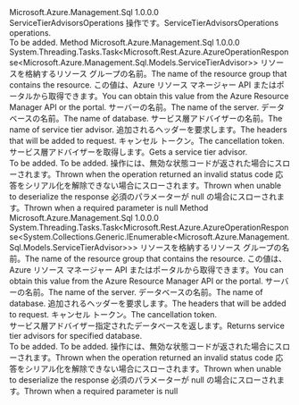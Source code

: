 <Type Name="IServiceTierAdvisorsOperations" FullName="Microsoft.Azure.Management.Sql.IServiceTierAdvisorsOperations">
  <TypeSignature Language="C#" Value="public interface IServiceTierAdvisorsOperations" />
  <TypeSignature Language="ILAsm" Value=".class public interface auto ansi abstract IServiceTierAdvisorsOperations" />
  <TypeSignature Language="DocId" Value="T:Microsoft.Azure.Management.Sql.IServiceTierAdvisorsOperations" />
  <TypeSignature Language="VB.NET" Value="Public Interface IServiceTierAdvisorsOperations" />
  <TypeSignature Language="F#" Value="type IServiceTierAdvisorsOperations = interface" />
  <AssemblyInfo>
    <AssemblyName>Microsoft.Azure.Management.Sql</AssemblyName>
    <AssemblyVersion>1.0.0.0</AssemblyVersion>
  </AssemblyInfo>
  <Interfaces />
  <Docs>
    <summary>
            <span data-ttu-id="92672-101">ServiceTierAdvisorsOperations 操作です。</span><span class="sxs-lookup"><span data-stu-id="92672-101">ServiceTierAdvisorsOperations operations.</span></span>
            </summary>
    <remarks>To be added.</remarks>
  </Docs>
  <Members>
    <Member MemberName="GetWithHttpMessagesAsync">
      <MemberSignature Language="C#" Value="public System.Threading.Tasks.Task&lt;Microsoft.Rest.Azure.AzureOperationResponse&lt;Microsoft.Azure.Management.Sql.Models.ServiceTierAdvisor&gt;&gt; GetWithHttpMessagesAsync (string resourceGroupName, string serverName, string databaseName, string serviceTierAdvisorName, System.Collections.Generic.Dictionary&lt;string,System.Collections.Generic.List&lt;string&gt;&gt; customHeaders = null, System.Threading.CancellationToken cancellationToken = null);" />
      <MemberSignature Language="ILAsm" Value=".method public hidebysig newslot virtual instance class System.Threading.Tasks.Task`1&lt;class Microsoft.Rest.Azure.AzureOperationResponse`1&lt;class Microsoft.Azure.Management.Sql.Models.ServiceTierAdvisor&gt;&gt; GetWithHttpMessagesAsync(string resourceGroupName, string serverName, string databaseName, string serviceTierAdvisorName, class System.Collections.Generic.Dictionary`2&lt;string, class System.Collections.Generic.List`1&lt;string&gt;&gt; customHeaders, valuetype System.Threading.CancellationToken cancellationToken) cil managed" />
      <MemberSignature Language="DocId" Value="M:Microsoft.Azure.Management.Sql.IServiceTierAdvisorsOperations.GetWithHttpMessagesAsync(System.String,System.String,System.String,System.String,System.Collections.Generic.Dictionary{System.String,System.Collections.Generic.List{System.String}},System.Threading.CancellationToken)" />
      <MemberSignature Language="F#" Value="abstract member GetWithHttpMessagesAsync : string * string * string * string * System.Collections.Generic.Dictionary&lt;string, System.Collections.Generic.List&lt;string&gt;&gt; * System.Threading.CancellationToken -&gt; System.Threading.Tasks.Task&lt;Microsoft.Rest.Azure.AzureOperationResponse&lt;Microsoft.Azure.Management.Sql.Models.ServiceTierAdvisor&gt;&gt;" Usage="iServiceTierAdvisorsOperations.GetWithHttpMessagesAsync (resourceGroupName, serverName, databaseName, serviceTierAdvisorName, customHeaders, cancellationToken)" />
      <MemberType>Method</MemberType>
      <AssemblyInfo>
        <AssemblyName>Microsoft.Azure.Management.Sql</AssemblyName>
        <AssemblyVersion>1.0.0.0</AssemblyVersion>
      </AssemblyInfo>
      <ReturnValue>
        <ReturnType>System.Threading.Tasks.Task&lt;Microsoft.Rest.Azure.AzureOperationResponse&lt;Microsoft.Azure.Management.Sql.Models.ServiceTierAdvisor&gt;&gt;</ReturnType>
      </ReturnValue>
      <Parameters>
        <Parameter Name="resourceGroupName" Type="System.String" />
        <Parameter Name="serverName" Type="System.String" />
        <Parameter Name="databaseName" Type="System.String" />
        <Parameter Name="serviceTierAdvisorName" Type="System.String" />
        <Parameter Name="customHeaders" Type="System.Collections.Generic.Dictionary&lt;System.String,System.Collections.Generic.List&lt;System.String&gt;&gt;" />
        <Parameter Name="cancellationToken" Type="System.Threading.CancellationToken" />
      </Parameters>
      <Docs>
        <param name="resourceGroupName">
            <span data-ttu-id="92672-102">リソースを格納するリソース グループの名前。</span><span class="sxs-lookup"><span data-stu-id="92672-102">The name of the resource group that contains the resource.</span></span> <span data-ttu-id="92672-103">この値は、Azure リソース マネージャー API またはポータルから取得できます。</span><span class="sxs-lookup"><span data-stu-id="92672-103">You can obtain this value from the Azure Resource Manager API or the portal.</span></span>
            </param>
        <param name="serverName">
            <span data-ttu-id="92672-104">サーバーの名前。</span><span class="sxs-lookup"><span data-stu-id="92672-104">The name of the server.</span></span>
            </param>
        <param name="databaseName">
            <span data-ttu-id="92672-105">データベースの名前。</span><span class="sxs-lookup"><span data-stu-id="92672-105">The name of database.</span></span>
            </param>
        <param name="serviceTierAdvisorName">
            <span data-ttu-id="92672-106">サービス層アドバイザーの名前。</span><span class="sxs-lookup"><span data-stu-id="92672-106">The name of service tier advisor.</span></span>
            </param>
        <param name="customHeaders">
            <span data-ttu-id="92672-107">追加されるヘッダーを要求します。</span><span class="sxs-lookup"><span data-stu-id="92672-107">The headers that will be added to request.</span></span>
            </param>
        <param name="cancellationToken">
            <span data-ttu-id="92672-108">キャンセル トークン。</span><span class="sxs-lookup"><span data-stu-id="92672-108">The cancellation token.</span></span>
            </param>
        <summary>
            <span data-ttu-id="92672-109">サービス層アドバイザーを取得します。</span><span class="sxs-lookup"><span data-stu-id="92672-109">Gets a service tier advisor.</span></span>
            </summary>
        <returns>To be added.</returns>
        <remarks>To be added.</remarks>
        <exception cref="T:Microsoft.Rest.Azure.CloudException">
            <span data-ttu-id="92672-110">操作には、無効な状態コードが返された場合にスローされます。</span><span class="sxs-lookup"><span data-stu-id="92672-110">Thrown when the operation returned an invalid status code</span></span>
            </exception>
        <exception cref="T:Microsoft.Rest.SerializationException">
            <span data-ttu-id="92672-111">応答をシリアル化を解除できない場合にスローされます。</span><span class="sxs-lookup"><span data-stu-id="92672-111">Thrown when unable to deserialize the response</span></span>
            </exception>
        <exception cref="T:Microsoft.Rest.ValidationException">
            <span data-ttu-id="92672-112">必須のパラメーターが null の場合にスローされます。</span><span class="sxs-lookup"><span data-stu-id="92672-112">Thrown when a required parameter is null</span></span>
            </exception>
      </Docs>
    </Member>
    <Member MemberName="ListByDatabaseWithHttpMessagesAsync">
      <MemberSignature Language="C#" Value="public System.Threading.Tasks.Task&lt;Microsoft.Rest.Azure.AzureOperationResponse&lt;System.Collections.Generic.IEnumerable&lt;Microsoft.Azure.Management.Sql.Models.ServiceTierAdvisor&gt;&gt;&gt; ListByDatabaseWithHttpMessagesAsync (string resourceGroupName, string serverName, string databaseName, System.Collections.Generic.Dictionary&lt;string,System.Collections.Generic.List&lt;string&gt;&gt; customHeaders = null, System.Threading.CancellationToken cancellationToken = null);" />
      <MemberSignature Language="ILAsm" Value=".method public hidebysig newslot virtual instance class System.Threading.Tasks.Task`1&lt;class Microsoft.Rest.Azure.AzureOperationResponse`1&lt;class System.Collections.Generic.IEnumerable`1&lt;class Microsoft.Azure.Management.Sql.Models.ServiceTierAdvisor&gt;&gt;&gt; ListByDatabaseWithHttpMessagesAsync(string resourceGroupName, string serverName, string databaseName, class System.Collections.Generic.Dictionary`2&lt;string, class System.Collections.Generic.List`1&lt;string&gt;&gt; customHeaders, valuetype System.Threading.CancellationToken cancellationToken) cil managed" />
      <MemberSignature Language="DocId" Value="M:Microsoft.Azure.Management.Sql.IServiceTierAdvisorsOperations.ListByDatabaseWithHttpMessagesAsync(System.String,System.String,System.String,System.Collections.Generic.Dictionary{System.String,System.Collections.Generic.List{System.String}},System.Threading.CancellationToken)" />
      <MemberSignature Language="F#" Value="abstract member ListByDatabaseWithHttpMessagesAsync : string * string * string * System.Collections.Generic.Dictionary&lt;string, System.Collections.Generic.List&lt;string&gt;&gt; * System.Threading.CancellationToken -&gt; System.Threading.Tasks.Task&lt;Microsoft.Rest.Azure.AzureOperationResponse&lt;seq&lt;Microsoft.Azure.Management.Sql.Models.ServiceTierAdvisor&gt;&gt;&gt;" Usage="iServiceTierAdvisorsOperations.ListByDatabaseWithHttpMessagesAsync (resourceGroupName, serverName, databaseName, customHeaders, cancellationToken)" />
      <MemberType>Method</MemberType>
      <AssemblyInfo>
        <AssemblyName>Microsoft.Azure.Management.Sql</AssemblyName>
        <AssemblyVersion>1.0.0.0</AssemblyVersion>
      </AssemblyInfo>
      <ReturnValue>
        <ReturnType>System.Threading.Tasks.Task&lt;Microsoft.Rest.Azure.AzureOperationResponse&lt;System.Collections.Generic.IEnumerable&lt;Microsoft.Azure.Management.Sql.Models.ServiceTierAdvisor&gt;&gt;&gt;</ReturnType>
      </ReturnValue>
      <Parameters>
        <Parameter Name="resourceGroupName" Type="System.String" />
        <Parameter Name="serverName" Type="System.String" />
        <Parameter Name="databaseName" Type="System.String" />
        <Parameter Name="customHeaders" Type="System.Collections.Generic.Dictionary&lt;System.String,System.Collections.Generic.List&lt;System.String&gt;&gt;" />
        <Parameter Name="cancellationToken" Type="System.Threading.CancellationToken" />
      </Parameters>
      <Docs>
        <param name="resourceGroupName">
            <span data-ttu-id="92672-113">リソースを格納するリソース グループの名前。</span><span class="sxs-lookup"><span data-stu-id="92672-113">The name of the resource group that contains the resource.</span></span> <span data-ttu-id="92672-114">この値は、Azure リソース マネージャー API またはポータルから取得できます。</span><span class="sxs-lookup"><span data-stu-id="92672-114">You can obtain this value from the Azure Resource Manager API or the portal.</span></span>
            </param>
        <param name="serverName">
            <span data-ttu-id="92672-115">サーバーの名前。</span><span class="sxs-lookup"><span data-stu-id="92672-115">The name of the server.</span></span>
            </param>
        <param name="databaseName">
            <span data-ttu-id="92672-116">データベースの名前。</span><span class="sxs-lookup"><span data-stu-id="92672-116">The name of database.</span></span>
            </param>
        <param name="customHeaders">
            <span data-ttu-id="92672-117">追加されるヘッダーを要求します。</span><span class="sxs-lookup"><span data-stu-id="92672-117">The headers that will be added to request.</span></span>
            </param>
        <param name="cancellationToken">
            <span data-ttu-id="92672-118">キャンセル トークン。</span><span class="sxs-lookup"><span data-stu-id="92672-118">The cancellation token.</span></span>
            </param>
        <summary>
            <span data-ttu-id="92672-119">サービス層アドバイザー指定されたデータベースを返します。</span><span class="sxs-lookup"><span data-stu-id="92672-119">Returns service tier advisors for specified database.</span></span>
            </summary>
        <returns>To be added.</returns>
        <remarks>To be added.</remarks>
        <exception cref="T:Microsoft.Rest.Azure.CloudException">
            <span data-ttu-id="92672-120">操作には、無効な状態コードが返された場合にスローされます。</span><span class="sxs-lookup"><span data-stu-id="92672-120">Thrown when the operation returned an invalid status code</span></span>
            </exception>
        <exception cref="T:Microsoft.Rest.SerializationException">
            <span data-ttu-id="92672-121">応答をシリアル化を解除できない場合にスローされます。</span><span class="sxs-lookup"><span data-stu-id="92672-121">Thrown when unable to deserialize the response</span></span>
            </exception>
        <exception cref="T:Microsoft.Rest.ValidationException">
            <span data-ttu-id="92672-122">必須のパラメーターが null の場合にスローされます。</span><span class="sxs-lookup"><span data-stu-id="92672-122">Thrown when a required parameter is null</span></span>
            </exception>
      </Docs>
    </Member>
  </Members>
</Type>